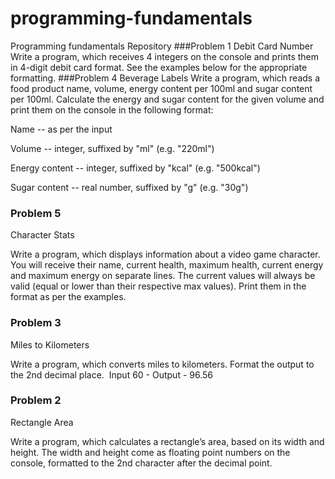 # programming-fundamentals
Programming fundamentals Repository
###Problem 1
Debit Card Number
Write a program, which receives 4 integers on the console and prints them in 4-digit debit card format. See the examples below for the appropriate formatting.
###Problem 4
Beverage Labels
Write a program, which reads a food product name, volume, energy content per 100ml and sugar content per 100ml. Calculate the energy and sugar content for the given volume and print them on the console in the following format:

Name -- as per the input

Volume -- integer, suffixed by "ml" (e.g. "220ml")

Energy content -- integer, suffixed by "kcal" (e.g. "500kcal")

Sugar content -- real number, suffixed by "g" (e.g. "30g")

### Problem 5
Character Stats

Write a program, which displays information about a video game character. You will receive their name, current health, maximum health, current energy and maximum energy on separate lines. The current values will always be valid (equal or lower than their respective max values). Print them in the format as per the examples.

### Problem 3
Miles to Kilometers  

Write a program, which converts miles to kilometers. Format the output to the 2nd decimal place. 
Input 60 - Output - 96.56

### Problem 2
Rectangle Area

Write a program, which calculates a rectangle’s area, based on its width and height. The width and height come as floating point numbers on the console, formatted to the 2nd character after the decimal point.
